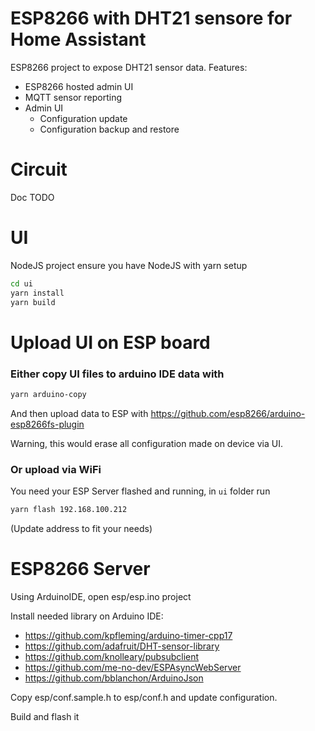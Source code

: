 # ESP8266 with DHT21 sensore for Home Assistant
ESP8266 project to expose DHT21 sensor data.
Features:
* ESP8266 hosted admin UI
* MQTT sensor reporting
* Admin UI
  * Configuration update
  * Configuration backup and restore

# Circuit
Doc TODO

# UI
NodeJS project ensure you have NodeJS with yarn setup
```bash
cd ui
yarn install
yarn build
```

# Upload UI on ESP board
### Either copy UI files to arduino IDE data with
```bash
yarn arduino-copy
```
And then upload data to ESP with https://github.com/esp8266/arduino-esp8266fs-plugin

Warning, this would erase all configuration made on device via UI.

### Or upload via WiFi
You need your ESP Server flashed and running, in `ui` folder run
```bash
yarn flash 192.168.100.212
```
(Update address to fit your needs)

# ESP8266 Server
Using ArduinoIDE, open esp/esp.ino project

Install needed library on Arduino IDE:
* https://github.com/kpfleming/arduino-timer-cpp17
* https://github.com/adafruit/DHT-sensor-library
* https://github.com/knolleary/pubsubclient
* https://github.com/me-no-dev/ESPAsyncWebServer
* https://github.com/bblanchon/ArduinoJson

Copy esp/conf.sample.h to esp/conf.h and update configuration.

Build and flash it
